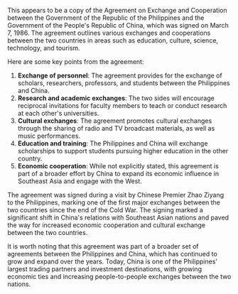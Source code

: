 This appears to be a copy of the Agreement on Exchange and Cooperation between the Government of the Republic of the Philippines and the Government of the People's Republic of China, which was signed on March 7, 1986. The agreement outlines various exchanges and cooperations between the two countries in areas such as education, culture, science, technology, and tourism.

Here are some key points from the agreement:

1. **Exchange of personnel**: The agreement provides for the exchange of scholars, researchers, professors, and students between the Philippines and China.
2. **Research and academic exchanges**: The two sides will encourage reciprocal invitations for faculty members to teach or conduct research at each other's universities.
3. **Cultural exchanges**: The agreement promotes cultural exchanges through the sharing of radio and TV broadcast materials, as well as music performances.
4. **Education and training**: The Philippines and China will exchange scholarships to support students pursuing higher education in the other country.
5. **Economic cooperation**: While not explicitly stated, this agreement is part of a broader effort by China to expand its economic influence in Southeast Asia and engage with the West.

The agreement was signed during a visit by Chinese Premier Zhao Ziyang to the Philippines, marking one of the first major exchanges between the two countries since the end of the Cold War. The signing marked a significant shift in China's relations with Southeast Asian nations and paved the way for increased economic cooperation and cultural exchange between the two countries.

It is worth noting that this agreement was part of a broader set of agreements between the Philippines and China, which has continued to grow and expand over the years. Today, China is one of the Philippines' largest trading partners and investment destinations, with growing economic ties and increasing people-to-people exchanges between the two nations.